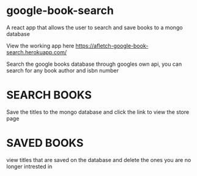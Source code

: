 # google-book-search
A react app that allows the user to search and save books to a mongo database


View the working app here https://afletch-google-book-search.herokuapp.com/

Search the google books database through googles own api, you can search for any book author and isbn number

# SEARCH BOOKS
Save the titles to the mongo database and click the link to view the store page

# SAVED BOOKS
view titles that are saved on the database and delete the ones you are no longer intrested in
